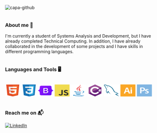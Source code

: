 
![capa-github](https://user-images.githubusercontent.com/78177394/182826750-08b027a7-6b9d-4794-9382-e2b175366d49.png)

 #

### About me 👩

I'm currently a student of Systems Analysis and Development, but I have already completed Technical Computing. In addition, I have already collaborated in the development of some projects and I have skills in different programming languages.

 #

### Languages and Tools 🖥️

<div style="display: inline_block"><br>
    <img alt="HTML5" height="40" width="50" src="https://github.com/devicons/devicon/blob/master/icons/html5/html5-original.svg"/>
    <img alt="CSS3" height="40" width="50" src="https://github.com/devicons/devicon/blob/master/icons/css3/css3-original.svg">
    <img alt="Bootstrap" height="40" width="50" src="https://github.com/devicons/devicon/blob/master/icons/bootstrap/bootstrap-original.svg">
    <img alt="JavaScript" height="40" width="50" src="https://github.com/devicons/devicon/blob/master/icons/javascript/javascript-original.svg">
    <img alt="Java" height="40" width="50" src="https://raw.githubusercontent.com/devicons/devicon/master/icons/java/java-original.svg"> 
    <img alt="C#" height="40" width="50" src="https://raw.githubusercontent.com/devicons/devicon/master/icons/csharp/csharp-original.svg"/>
    <img alt="MySql" height="40" width="50" src="https://raw.githubusercontent.com/devicons/devicon/master/icons/mysql/mysql-original.svg">
    <img alt="Adobe Illustrator" height="40" width="50" src="https://github.com/devicons/devicon/blob/master/icons/illustrator/illustrator-plain.svg"/>
    <img alt="Adobe Photoshop" height="40" width="50" src="https://github.com/devicons/devicon/blob/master/icons/photoshop/photoshop-plain.svg"/>
</div>

#

### Reach me on 📬

[![LinkedIn](https://img.shields.io/badge/LinkedIn-0077B5?style=for-the-badge&logo=linkedin&logoColor=white)](www.linkedin.com/in/danielle-de-oliveira-b924b314a)
